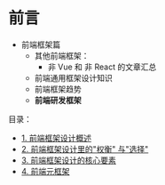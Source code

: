 
# 前言


- 前端框架篇
	- 其他前端框架：
		- 非 Vue 和 非 React 的文章汇总
	- 前端通用框架设计知识
	- 前端框架趋势
	- **前端研发框架**

目录：
- [1. 前端框架设计概述](/post/2Ehh8wv1.html)
- [2. 前端框架设计里的"权衡" 与"选择"](/post/UERXpLKG.html)
- [3.  前端框架设计的核心要素](/post/zFKzGWuB.html)
- [4. 前端元框架](/post/toITVGO3.html)